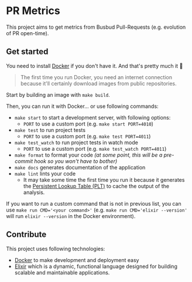 # PR Metrics

This project aims to get metrics from Busbud Pull-Requests (e.g. evolution of PR open-time).

## Get started

You need to install [Docker](https://docs.docker.com/install/) if you don't have it. And that's pretty much it 👐

> The first time you run Docker, you need an internet connection because it'll certainly download images from public repositories.

Start by building an image with `make build`.

Then, you can run it with Docker… or use following commands:

* `make start` to start a development server, with following options:
  * `PORT` to use a custom port (e.g. `make start PORT=4010`)
* `make test` to run project tests
  * `PORT` to use a custom port (e.g. `make test PORT=4011`)
* `make test_watch` to run project tests in watch mode
  * `PORT` to use a custom port (e.g. `make test_watch PORT=4011`)
* `make format` to format your code _(at some point, this will be a pre-commit hook so you won't have to bother)_
* `make docs` generates documentation of the application
* `make lint` lints your code
  * It may take some time the first time you run it because it generates the [Persistent Lookup Table (PLT)](https://hexdocs.pm/dialyxir/readme.html#with-explaining-stuff) to cache the output of the analysis.

If you want to run a custom command that is not in previous list, you can use `make run CMD='<your command>'` (e.g. `make run CMD='elixir --version'` will run `elixir --version` in the Docker environment).

## Contribute

This project uses following technologies:

* [Docker](https://docs.docker.com/) to make development and deployment easy
* [Elixir](https://elixir-lang.org/) which is a dynamic, functional language designed for building scalable and maintainable applications.
